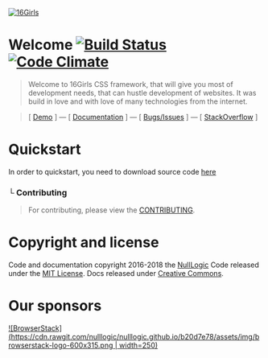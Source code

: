 [![16Girls](https://cdn.rawgit.com/nulllogic/nulllogic.github.io/8214bc71/assets/img/16blocks_logo.jpg)](http://nulllogic.github.io/dist/16blocks/)

# Welcome [![Build Status](https://api.travis-ci.org/nulllogic/16Girls.svg)](https://travis-ci.org/nulllogic/16Girls) [![Code Climate](https://codeclimate.com/github/nulllogic/12Blocks/badges/gpa.svg)](https://codeclimate.com/github/nulllogic/12Blocks)

> Welcome to 16Girls CSS framework, that will give you most of development needs, that can hustle development of websites. It was build in love and with love of many technologies from the internet. 

> [ [Demo](http://nulllogic.github.io/dist/16blocks/) ] — [ [Documentation](http://nulllogic.github.io/dist/16blocks/docs) ] — [ [Bugs/Issues](https://github.com/nulllogic/16girls/issues) ] — [ [StackOverflow](http://stackoverflow.com/questions/tagged/16girls) ]


# Quickstart

In order to quickstart, you need to download source code [here](https://github.com/nulllogic/16Blocks)
### └  Contributing

> For contributing, please view the [CONTRIBUTING](CONTRIBUTING.md).

# Copyright and license

Code and documentation copyright 2016-2018 the [NullLogic](https://nulllogic.net) Code released under the [MIT License](https://github.com/nulllogic/nulllogic.github.io/blob/master/LICENSE). Docs released under [Creative Commons](https://github.com/nulllogic/nulllogic.github.io/blob/master/LICENSE).

# Our sponsors 
[![BrowserStack](https://cdn.rawgit.com/nulllogic/nulllogic.github.io/b20d7e78/assets/img/browserstack-logo-600x315.png | width=250)](https://www.browserstack.com/)

